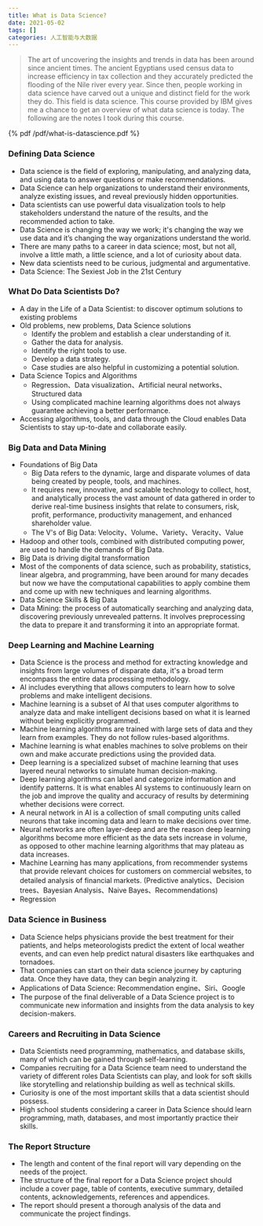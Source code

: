 ```yaml
---
title: What is Data Science?
date: 2021-05-02
tags: []
categories: 人工智能与大数据
---
```


> The art of uncovering the insights and trends in data has been around since ancient times. The ancient Egyptians used census data to increase efficiency in tax collection and they accurately predicted the flooding of the Nile river every year. Since then, people working in data science have carved out a unique and distinct field for the work they do. This field is data science. This course provided by IBM gives me a chance to get an overview of what data science is today. The following are the notes I took during this course.

<!--more-->

{% pdf /pdf/what-is-datascience.pdf %}

### Defining Data Science

- Data science is the field of exploring, manipulating, and analyzing data, and using data to answer questions or make recommendations.
- Data Science can help organizations to understand their environments, analyze existing issues, and reveal previously hidden opportunities.
- Data scientists can use powerful data visualization tools to help stakeholders understand the nature of the results, and the recommended action to take. 
- Data Science is changing the way we work; it's changing the way we use data and it’s changing the way organizations understand the world.
- There are many paths to a career in data science; most, but not all, involve a little math, a little science, and a lot of curiosity about data.
- New data scientists need to be curious, judgmental and argumentative.
- Data Science: The Sexiest Job in the 21st Century

### What Do Data Scientists Do?

- A day in the Life of a Data Scientist: to discover optimum solutions to existing problems
- Old problems, new problems, Data Science solutions
  - Identify the problem and establish a clear understanding of it. 
  - Gather the data for analysis. 
  - Identify the right tools to use.
  - Develop a data strategy. 
  - Case studies are also helpful in customizing a potential solution.
- Data Science Topics and Algorithms
  - Regression、Data visualization、Artificial neural networks、Structured data
  - Using complicated machine learning algorithms does not always guarantee achieving a better performance.
- Accessing algorithms, tools, and data through the Cloud enables Data Scientists to stay up-to-date and collaborate easily.

### Big Data and Data Mining 

- Foundations of Big Data
  - Big Data refers to the dynamic, large and disparate volumes of data being created by people, tools, and machines. 
  - It requires new, innovative, and scalable technology to collect, host, and analytically process the vast amount of data gathered in order to derive real-time business insights that relate to consumers, risk, profit, performance, productivity management, and enhanced shareholder value.
  - The V's of Big Data: Velocity、Volume、Variety、Veracity、Value
- Hadoop and other tools, combined with distributed computing power, are used to handle the demands of Big Data.
- Big Data is driving digital transformation
- Most of the components of data science, such as probability, statistics, linear algebra, and programming, have been around for many decades but now we have the computational capabilities to apply combine them and come up with new techniques and learning algorithms.
- Data Science Skills & Big Data
- Data Mining: the process of automatically searching and analyzing data, discovering previously unrevealed patterns. It involves preprocessing the data to prepare it and transforming it into an appropriate format.

### Deep Learning and Machine Learning

- Data Science is the process and method for extracting knowledge and insights from large volumes of disparate data, it's a broad term encompass the entire data processing methodology.
- AI includes everything that allows computers to learn how to solve problems and make intelligent decisions.
- Machine learning is a subset of AI that uses computer algorithms to analyze data and make intelligent decisions based on what it is learned without being explicitly programmed.
- Machine learning algorithms are trained with large sets of data and they learn from examples. They do not follow rules-based algorithms.
- Machine learning is what enables machines to solve problems on their own and make accurate predictions using the provided data.
- Deep learning is a specialized subset of machine learning that uses layered neural networks to simulate human decision-making.
- Deep learning algorithms can label and categorize information and identify patterns. It is what enables AI systems to continuously learn on the job and improve the quality and accuracy of results by determining whether decisions were correct.
- A neural network in AI is a collection of small computing units called neurons that take incoming data and learn to make decisions over time. 
- Neural networks are often layer-deep and are the reason deep learning algorithms become more efficient as the data sets increase in volume, as opposed to other machine learning algorithms that may plateau as data increases.
- Machine Learning has many applications, from recommender systems that provide relevant choices for customers on commercial websites, to detailed analysis of financial markets. (Predictive analytics、Decision trees、Bayesian Analysis、Naive Bayes、Recommendations)
- Regression

### Data Science in Business

- Data Science helps physicians provide the best treatment for their patients, and helps meteorologists predict the extent of local weather events, and can even help predict natural disasters like earthquakes and tornadoes.
- That companies can start on their data science journey by capturing data. Once they have data, they can begin analyzing it.
- Applications of Data Science: Recommendation engine、Siri、Google
- The purpose of the final deliverable of a Data Science project is to communicate new information and insights from the data analysis to key decision-makers.

### Careers and Recruiting in Data Science

- Data Scientists need programming, mathematics, and database skills, many of which can be gained through self-learning.
- Companies recruiting for a Data Science team need to understand the variety of different roles Data Scientists can play, and look for soft skills like storytelling and relationship building as well as technical skills.
- Curiosity is one of the most important skills that a data scientist should possess.
- High school students considering a career in Data Science should learn programming, math, databases, and most importantly practice their skills.

### The Report Structure

- The length and content of the final report will vary depending on the needs of the project.
- The structure of the final report for a Data Science project should include a cover page, table of contents, executive summary, detailed contents, acknowledgements, references and appendices.
- The report should present a thorough analysis of the data and communicate the project findings.

